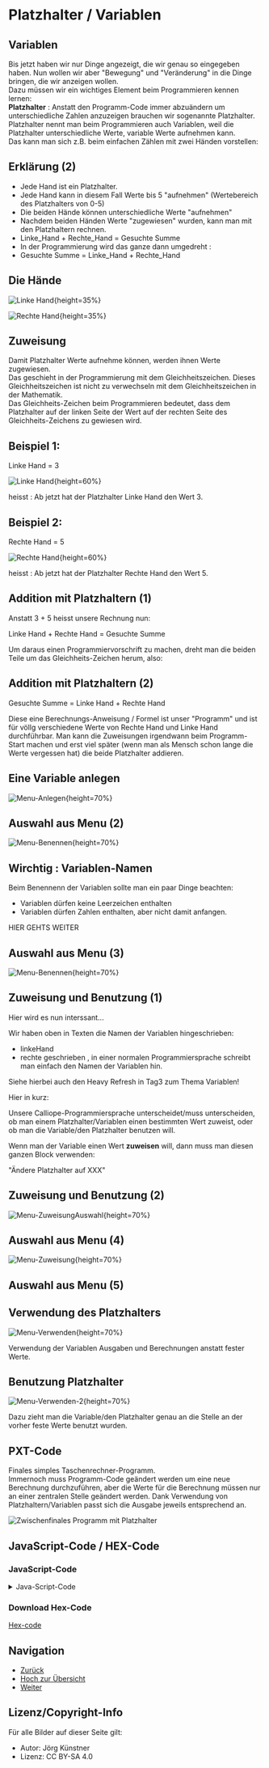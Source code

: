 # Platzhalter / Variablen 

## Variablen

Bis jetzt haben wir nur Dinge angezeigt, die wir genau so eingegeben haben. Nun wollen wir aber "Bewegung" und "Veränderung" in die Dinge bringen, die wir anzeigen wollen.  
Dazu müssen wir  ein wichtiges Element beim Programmieren kennen lernen:   
__Platzhalter__ : 
Anstatt den Programm-Code immer abzuändern um unterschiedliche Zahlen anzuzeigen brauchen wir sogenannte Platzhalter.
Platzhalter nennt man beim Programmieren auch Variablen, weil die Platzhalter unterschiedliche Werte, variable Werte aufnehmen kann.  
Das kann man sich z.B. beim einfachen Zählen mit zwei Händen vorstellen:  

## Erklärung (2)
- Jede Hand ist ein Platzhalter.  
- Jede Hand kann in diesem Fall Werte bis 5 "aufnehmen" (Wertebereich des Platzhalters von 0-5)
- Die beiden Hände können unterschiedliche Werte "aufnehmen"
- Nachdem beiden Händen Werte "zugewiesen" wurden, kann man mit den Platzhaltern rechnen.
- Linke_Hand + Rechte_Hand = Gesuchte Summe
- In der Programmierung wird das ganze dann umgedreht :
- Gesuchte Summe = Linke_Hand + Rechte_Hand  

## Die Hände

![Linke Hand](pics/ZaehlendeHaende_L.png){height=35%}

![Rechte Hand](pics/ZaehlendeHaende_R.png){height=35%}

## Zuweisung

Damit Platzhalter Werte aufnehme können, werden ihnen Werte zugewiesen.  
Das geschieht in der Programmierung mit dem Gleichheitszeichen.
Dieses Gleichheitszeichen ist nicht zu verwechseln mit dem Gleichheitszeichen in der Mathematik.  
Das Gleichheits-Zeichen beim Programmieren bedeutet, dass dem Platzhalter auf der linken Seite der Wert auf der rechten Seite des Gleichheits-Zeichens zu gewiesen wird.

## Beispiel 1: 

Linke Hand = 3  

![Linke Hand](pics/LinkeHand_3.png){height=60%}

heisst : Ab jetzt hat der Platzhalter Linke Hand den Wert 3.

## Beispiel 2:

Rechte Hand = 5 

![Rechte Hand](pics/RechteHand_5.png){height=60%}

heisst : Ab jetzt hat der Platzhalter Rechte Hand den Wert 5.

## Addition mit Platzhaltern (1)

Anstatt 3 + 5 heisst unsere Rechnung nun:

Linke Hand + Rechte Hand = Gesuchte Summe

Um daraus einen Programmiervorschrift zu machen, dreht man die beiden Teile um das Gleichheits-Zeichen herum, also:

## Addition mit Platzhaltern (2)

Gesuchte Summe = Linke Hand + Rechte Hand 

Diese eine Berechnungs-Anweisung / Formel ist unser "Programm" und ist für völlg verschiedene Werte von Rechte Hand und Linke Hand durchführbar.
Man kann die Zuweisungen irgendwann beim Programm-Start machen und erst viel später (wenn man als Mensch schon lange die Werte vergessen hat) die beide Platzhalter addieren.


## Eine Variable anlegen

![Menu-Anlegen](pics/PlatzhalterAnlegenMenu.png){height=70%}


## Auswahl aus Menu (2)

![Menu-Benennen](pics/PlatzhalterBenennenMenu.png){height=70%}

## Wirchtig : Variablen-Namen

Beim Benennenn der Variablen sollte man ein paar Dinge beachten:

* Variablen dürfen keine Leerzeichen enthalten
* Variablen dürfen Zahlen enthalten, aber nicht damit anfangen.


HIER GEHTS WEITER

## Auswahl aus Menu (3)

![Menu-Benennen](pics/PlatzhalterBenennenMenu_2.png){height=70%}




## Zuweisung und Benutzung (1)

Hier wird es nun interssant...

Wir haben oben in Texten die Namen der Variablen hingeschrieben:  
* linkeHand  
* rechte geschrieben , in einer normalen Programmiersprache schreibt man einfach den Namen der Variablen hin.

Siehe hierbei auch den Heavy Refresh in Tag3 zum Thema Variablen!

Hier in kurz:  

Unsere Calliope-Programmiersprache unterscheidet/muss unterscheiden, ob man einem Platzhalter/Variablen einen bestimmten Wert zuweist, oder ob man die Variable/den Platzhalter benutzen will.

Wenn man der Variable einen Wert __zuweisen__ will, dann muss man diesen ganzen Block verwenden:   

"Ändere Platzhalter auf XXX"

## Zuweisung und Benutzung (2)
 
![Menu-ZuweisungAuswahl](pics/PlatzhalterVerwendenZuweisungMenu.png){height=70%}






## Auswahl aus Menu (4)

![Menu-Zuweisung](pics/PlatzhalterZuweisungMenu.png){height=70%}


## Auswahl aus Menu (5)


## Verwendung des Platzhalters 

![Menu-Verwenden](pics/PlatzhalterBenutzenMenu.png){height=70%}

Verwendung der Variablen Ausgaben und Berechnungen anstatt fester Werte.

## Benutzung Platzhalter

![Menu-Verwenden-2](pics/PlatzhalterBenutzenMenu_2.png){height=70%}

Dazu zieht man die Variable/den Platzhalter genau an die Stelle an der vorher feste Werte benutzt wurden.



## PXT-Code

Finales simples Taschenrechner-Programm.  
Immernoch muss Programm-Code geändert werden um eine neue Berechnung durchzuführen, aber die Werte für die Berechnung müssen nur an einer zentralen Stelle geändert werden.
Dank Verwendung von Platzhaltern/Variablen passt sich die Ausgabe jeweils entsprechend an.



![Zwischenfinales Programm mit Platzhalter](pics/Platzhalter_Final.png)



## JavaScript-Code / HEX-Code
### JavaScript-Code

<details>
 <summary>Java-Script-Code</summary>

```js
let rechteHand = 0
let linkeHand = 0
basic.forever(() => {
    linkeHand = 3
    rechteHand = 4
    basic.showNumber(linkeHand)
    basic.showString(" + ")
    basic.showNumber(rechteHand)
    basic.showString(" = ")
    basic.showNumber(linkeHand + rechteHand)
    basic.clearScreen()
    basic.pause(1000)
})
```
</details>

### Download Hex-Code

[Hex-code](mini-PlatzhalterFinal.hex)

## Navigation


* [Zurück](../01_06_Zahlen_Anzeigen/index.html)  
* [Hoch zur Übersicht](../index.html)  
* [Weiter ](../01_08_TastenEingabe/index.html)


## Lizenz/Copyright-Info
Für alle Bilder auf dieser Seite gilt:

*  Autor: Jörg Künstner
* Lizenz: CC BY-SA 4.0

